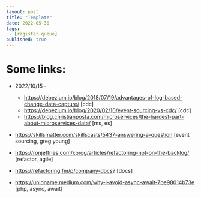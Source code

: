 ```yaml
---
layout: post
title: "Template"
date: 2022-05-30
tags:
 - [register-queue]
published: true
---
```


# Some links:

- 2022/10/15 - 
  - https://debezium.io/blog/2018/07/19/advantages-of-log-based-change-data-capture/ [cdc]
  - https://debezium.io/blog/2020/02/10/event-sourcing-vs-cdc/ [cdc]
  - https://blog.christianposta.com/microservices/the-hardest-part-about-microservices-data/ [ms, es]


- https://skillsmatter.com/skillscasts/5437-answering-a-question [event sourcing, greg young]
- https://ronjeffries.com/xprog/articles/refactoring-not-on-the-backlog/ [refactor, agile]
- https://refactoring.fm/p/company-docs? [docs]
- https://uniqname.medium.com/why-i-avoid-async-await-7be98014b73e [php, async, await]
